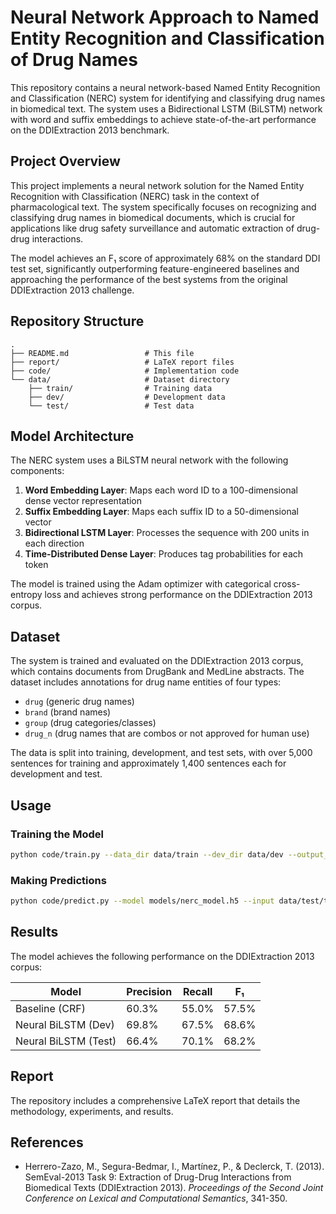 # Neural Network Approach to Named Entity Recognition and Classification of Drug Names

This repository contains a neural network-based Named Entity Recognition and Classification (NERC) system for identifying and classifying drug names in biomedical text. The system uses a Bidirectional LSTM (BiLSTM) network with word and suffix embeddings to achieve state-of-the-art performance on the DDIExtraction 2013 benchmark.

## Project Overview

This project implements a neural network solution for the Named Entity Recognition with Classification (NERC) task in the context of pharmacological text. The system specifically focuses on recognizing and classifying drug names in biomedical documents, which is crucial for applications like drug safety surveillance and automatic extraction of drug-drug interactions.

The model achieves an F₁ score of approximately 68% on the standard DDI test set, significantly outperforming feature-engineered baselines and approaching the performance of the best systems from the original DDIExtraction 2013 challenge.

## Repository Structure

```
.
├── README.md                 # This file
├── report/                   # LaTeX report files
├── code/                     # Implementation code
└── data/                     # Dataset directory
    ├── train/                # Training data
    ├── dev/                  # Development data
    └── test/                 # Test data
```

## Model Architecture

The NERC system uses a BiLSTM neural network with the following components:

1. **Word Embedding Layer**: Maps each word ID to a 100-dimensional dense vector representation
2. **Suffix Embedding Layer**: Maps each suffix ID to a 50-dimensional vector
3. **Bidirectional LSTM Layer**: Processes the sequence with 200 units in each direction
4. **Time-Distributed Dense Layer**: Produces tag probabilities for each token

The model is trained using the Adam optimizer with categorical cross-entropy loss and achieves strong performance on the DDIExtraction 2013 corpus.

## Dataset

The system is trained and evaluated on the DDIExtraction 2013 corpus, which contains documents from DrugBank and MedLine abstracts. The dataset includes annotations for drug name entities of four types:
- `drug` (generic drug names)
- `brand` (brand names)
- `group` (drug categories/classes)
- `drug_n` (drug names that are combos or not approved for human use)

The data is split into training, development, and test sets, with over 5,000 sentences for training and approximately 1,400 sentences each for development and test.

## Usage

### Training the Model

```bash
python code/train.py --data_dir data/train --dev_dir data/dev --output_dir models/
```

### Making Predictions

```bash
python code/predict.py --model models/nerc_model.h5 --input data/test/test.xml --output predictions.xml
```

## Results

The model achieves the following performance on the DDIExtraction 2013 corpus:

| Model | Precision | Recall | F₁ |
|-------|-----------|--------|----|
| Baseline (CRF) | 60.3% | 55.0% | 57.5% |
| Neural BiLSTM (Dev) | 69.8% | 67.5% | 68.6% |
| Neural BiLSTM (Test) | 66.4% | 70.1% | 68.2% |

## Report

The repository includes a comprehensive LaTeX report that details the methodology, experiments, and results.

## References

- Herrero-Zazo, M., Segura-Bedmar, I., Martínez, P., & Declerck, T. (2013). SemEval-2013 Task 9: Extraction of Drug-Drug Interactions from Biomedical Texts (DDIExtraction 2013). *Proceedings of the Second Joint Conference on Lexical and Computational Semantics*, 341-350.